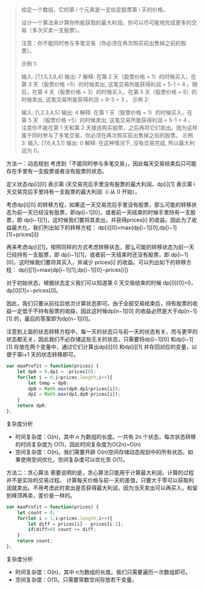 

> 给定一个数组，它的第 i 个元素是一支给定股票第 i 天的价格。
> 
> 设计一个算法来计算你所能获取的最大利润。你可以尽可能地完成更多的交易（多次买卖一支股票）。
> 
> 注意：你不能同时参与多笔交易（你必须在再次购买前出售掉之前的股票）。
> 
>  
> 
> 示例 1:
> 
> 输入: [7,1,5,3,6,4] 
> 输出: 7 
> 解释: 在第 2 天（股票价格 = 1）的时候买入，在第 3 天（股票价格 =5）的时候卖出, 这笔交易所能获得利润 = 5-1 = 4 。随后，在第 4 天（股票价格 = 3）的时候买入，在第 5 天（股票价格 = 6）的时候卖出, 这笔交易所能获得利润 = 6-3 = 3 。 
> 示例 2:
> 
> 输入: [1,2,3,4,5] 
> 输出: 4 
> 解释: 在第 1 天（股票价格 = 1）的时候买入，在第 5 天 （股票价格 =5）的时候卖出, 这笔交易所能获得利润 = 5-1 = 4 。注意你不能在第 1 天和第 2 天接连购买股票，之后再将它们卖出。因为这样属于同时参与了多笔交易，你必须在再次购买前出售掉之前的股票。
示例 3:
输入: [7,6,4,3,1]
输出: 0
解释: 在这种情况下, 没有交易完成, 所以最大利润为 0。

方法一：动态规划
考虑到「不能同时参与多笔交易」，因此每天交易结束后只可能存在手里有一支股票或者没有股票的状态。

定义状态dp[i][0] 表示第 i天交易完后手里没有股票的最大利润，dp[i][1] 表示第 i天交易完后手里持有一支股票的最大利润（i 从 0 开始）。

考虑dp[i][0] 的转移方程，如果这一天交易完后手里没有股票，那么可能的转移状态为前一天已经没有股票，即dp[i−1][0]，或者前一天结束的时候手里持有一支股票，即 dp[i−1][1]，这时候我们要将其卖出，并获得prices[i] 的收益。因此为了收益最大化，我们列出如下的转移方程：
dp[i][0]=max{dp[i−1][0],dp[i−1][1]+prices[i]}

再来考虑dp[i][1]，按照同样的方式考虑转移状态，那么可能的转移状态为前一天已经持有一支股票，即 dp[i−1][1]，或者前一天结束时还没有股票，即 dp[i−1][0]，这时候我们要将其买入，并减少 prices[i] 的收益。可以列出如下的转移方程：
dp[i][1]=max{dp[i−1][1],dp[i−1][0]−prices[i]}

对于初始状态，根据状态定义我们可以知道第 0 天交易结束的时候 dp[0][0]=0，dp[0][1]=−prices[0]。

因此，我们只要从前往后依次计算状态即可。由于全部交易结束后，持有股票的收益一定低于不持有股票的收益，因此这时候dp[n−1][0] 的收益必然是大于dp[n−1][1] 的，最后的答案即为dp[n−1][0]。

注意到上面的状态转移方程中，每一天的状态只与前一天的状态有关，而与更早的状态都无关，因此我们不必存储这些无关的状态，只需要将dp[i−1][0] 和dp[i−1][1] 存放在两个变量中，通过它们计算出dp[i][0] 和dp[i][1] 并存回对应的变量，以便于第i+1 天的状态转移即可。

```javascript
var maxProfit = function(prices) {
    let dp0 = 0,dp1 = -prices[0];
    for(let i = 0;i<prices.length;i++){
        let temp = dp0;
        dp0 = Math.max(dp0,dp1+prices[i]);
        dp1 = Math.max(dp1,dp0-prices[i]);
    }
    return dp0;
};
```

复杂度分析

 - 时间复杂度：O(n)，其中 n 为数组的长度。一共有 2n 个状态，每次状态转移的时间复杂度为 O(1)，因此时间复杂度为O(2n)=O(n)
 - 空间复杂度：O(n)。我们需要开辟 O(n)空间存储动态规划中的所有状态。如果使用空间优化，空间复杂度可以优化至 O(1)。

方法二：贪心算法
需要说明的是，贪心算法只能用于计算最大利润，计算的过程并不是实际的交易过程。
计算每天价格与前一天的差值，只要大于零可以获取利润就卖出。不用考虑此时卖出是否获得最大利润，因为当天卖出可以再买入，和留到峰顶再卖，差价是一样的。

```javascript
var maxProfit = function(prices) {
    let count = 0;
    for(let i = 1;i<prices.length;i++){
        let diff = prices[i] - prices[i-1];
        if(diff>0) count += diff;
    }
    return count;
};
```

复杂度分析

 - 时间复杂度：O(n)，其中 n为数组的长度。我们只需要遍历一次数组即可。
 - 空间复杂度：O(1)。只需要常数空间存放若干变量。

